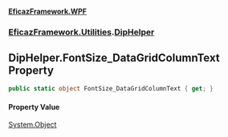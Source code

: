 #### [EficazFramework.WPF](EficazFrameworkWPF.md 'EficazFramework WPF')
### [EficazFramework.Utilities](EficazFrameworkWPF.md#EficazFramework.Utilities 'EficazFramework.Utilities').[DipHelper](EficazFramework.Utilities/DipHelper.md 'EficazFramework.Utilities.DipHelper')

## DipHelper.FontSize_DataGridColumnText Property

```csharp
public static object FontSize_DataGridColumnText { get; }
```

#### Property Value
[System.Object](https://docs.microsoft.com/en-us/dotnet/api/System.Object 'System.Object')